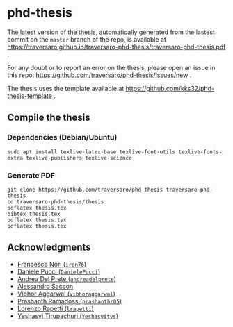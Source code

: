 # phd-thesis

The latest version of the thesis, automatically generated from the lastest commit on the `master` branch of the repo, is available at https://traversaro.github.io/traversaro-phd-thesis/traversaro-phd-thesis.pdf .

For any doubt or to report an error on the thesis, please open an issue in this repo: https://github.com/traversaro/phd-thesis/issues/new .

The thesis uses the template available at https://github.com/kks32/phd-thesis-template .

## Compile the thesis 

### Dependencies (Debian/Ubuntu)
~~~
sudo apt install texlive-latex-base texlive-font-utils texlive-fonts-extra texlive-publishers texlive-science
~~~

### Generate PDF 
~~~
git clone https://github.com/traversaro/phd-thesis traversaro-phd-thesis
cd traversaro-phd-thesis/thesis
pdflatex thesis.tex
bibtex thesis.tex
pdflatex thesis.tex
pdflatex thesis.tex
~~~

## Acknowledgments  
* [Francesco Nori (`iron76`)](https://github.com/iron76)
* [Daniele Pucci (`DanielePucci`)](https://github.com/DanielePucci)
* [Andrea Del Prete (`andreadelprete`)](https://github.com/andreadelprete)
* [Alessandro Saccon](http://www.dct.tue.nl/asaccon/)
* [Vibhor Aggarwal (`vibhoraggarwal`)](https://github.com/vibhoraggarwal)
* [Prashanth Ramadoss (`prashanthr05`)](https://github.com/prashanthr05)
* [Lorenzo Rapetti (`lrapetti`)](https://github.com/lrapetti)
* [Yeshasvi Tirupachuri (`Yeshasvitvs`)](https://github.com/Yeshasvitvs)



